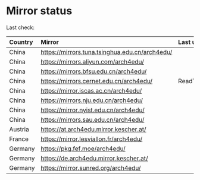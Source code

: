 <script src="./time.js"></script>
# Mirror status
Last check: <script type="text/javascript">localize(1747869786.4113054);</script>

|Country|Mirror|Last update|
|:------|:-----|:----------|
|China|https://mirrors.tuna.tsinghua.edu.cn/arch4edu/|<script type="text/javascript">localize(1747853321);</script>|
|China|https://mirrors.aliyun.com/arch4edu/|<script type="text/javascript">localize(1747809969);</script>|
|China|https://mirrors.bfsu.edu.cn/arch4edu/|<script type="text/javascript">localize(1747809969);</script>|
|China|https://mirrors.cernet.edu.cn/arch4edu/|ReadTimeout|
|China|https://mirror.iscas.ac.cn/arch4edu/|<script type="text/javascript">localize(1747853321);</script>|
|China|https://mirrors.nju.edu.cn/arch4edu/|<script type="text/javascript">localize(1747809969);</script>|
|China|https://mirror.nyist.edu.cn/arch4edu/|<script type="text/javascript">localize(1747809969);</script>|
|China|https://mirrors.sau.edu.cn/arch4edu/|<script type="text/javascript">localize(1731653531);</script>|
|Austria|https://at.arch4edu.mirror.kescher.at/|<script type="text/javascript">localize(1747809969);</script>|
|France|https://mirror.lesviallon.fr/arch4edu/|<script type="text/javascript">localize(1747809969);</script>|
|Germany|https://pkg.fef.moe/arch4edu/|<script type="text/javascript">localize(1747809969);</script>|
|Germany|https://de.arch4edu.mirror.kescher.at/|<script type="text/javascript">localize(1747809969);</script>|
|Germany|https://mirror.sunred.org/arch4edu/|<script type="text/javascript">localize(1747809969);</script>|

<script src="./tablefilter/tablefilter.js"></script>
<script src="./table.js"></script>
